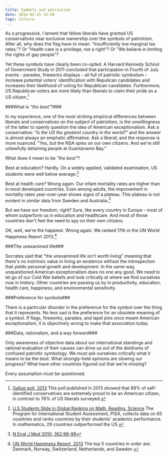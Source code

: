 ```yaml
---
title: Symbols and patriotism
date: 2014-02-25 14:50
tags: Culture
---
```


As a progressive, I lament that fellow liberals have granted US conservatives near exclusive ownership over the symbols of patriotism.  After all, why does the flag have to mean: "Insufficiently low marginal tax rates."?  Or "Health care is a privilege, not a right"?  Or "We believe in limiting the rights of gay people"?  

Yet these symbols have clearly been co-opted.  A Harvard Kennedy School of Government Study in 2011 concluded that participation in Fourth of July events - parades, fireworks displays - all full of patriotic symbolism - increase potential voters' identification with Repulican candidates and increases their likelihood of voting for Republican candidates.  Furthermore, US Republican voters are more likely than liberals to claim their pride as a US citizen.[^1]

###What is _"the best"_?###

In my experience, one of the most striking empirical differences between liberals and conservatives on the subject of patriotism, is the unwillingness of the latter to openly question the idea of American exceptionalism.  Ask a conservative: _"Is the US the greatest country in the world?"_ and the answer is almost always an emphatic affirmative.  Ask a liberal; and the response is more nuanced.  "Yes, but the NSA spies on our own citizens.  And we're still unlawfully detaining people at Guantánamo Bay."

What does it mean to be _"the best"_?

Best at education?  Hardly.  On a widely applied, validated examination, US students were well below average.[^2]

Best at health care?  Wrong again.  Our infant mortality rates are higher than in most developed countries.  Even among adults, the improvement in mortality rates year-over-year shows signs of a plateau.  This plateau is not evident in similar data from Sweden and Australia.[^3]

But we have our freedom, right?  Sure, like every country in Europe - most of whom outperform us in education and healthcare.  And most of those countries don't feel the need to spy on their own citizens.

OK, well, we're the happiest.  Wrong again.  We ranked 17th in the UN World Happiness Report 2013.[^4]

###The unexamined life###

Socrates said that "the unexamined life isn't worth living" meaning that there's no instrinsic value in living an existence without the introspection that yields personal growth and development.  In the same way, unquestioned American exceptionalism does no one any good.  We need to let go of our Cold War beliefs and look critically at where we find ourselves now in history. Other countries are passing us by in productivity, education, health care, happiness, and environmental sensitivity.

###Preference for symbols###

There is a particular disorder in the preference for the symbol over the thing that it represents.  No less sad is the preference for an obsolete meaning of a symbol.  If flags, fireworks, parades, and lapel pins once meant American exceptionalism, it is objectively wrong to make that association today.

###Data, rationalism, and a way forward###

Only awareness of objective data about our international standings and rational evaluation of their causes can drive us out of the doldrums of confused patriotic symbology.  We must ask ourselves critically what it means to be the best.  What strongly-held opinions are slowing our progress?  What have other countries figured out that we're missing?  

Every assumption must be questioned.


[^1]: [Gallup poll, 2013](http://www.gallup.com/poll/163361/proud-american.aspx)  This poll published in 2013 showed that 89% of self-identified conservatives are extremely proud to be an American citizen, in contrast to 76% of US liberals surveyed.
[^2]: [U.S Students Slide in Global Ranking on Math, Reading, Science](http://www.npr.org/blogs/thetwo-way/2013/12/03/248329823/u-s-high-school-students-slide-in-math-reading-science)  The Program for International Student Assessment, PISA, collects data on 65 countries and ranks countries by their students' academic performance.  In mathematics, 29 countries outperformed the US.
[^3]: [N Engl J Med 2010; 362:98-99](http://www.nejm.org/doi/full/10.1056/NEJMp0910064)
[^4]: [UN World Happiness Report, 2013](http://unsdsn.org/wp-content/uploads/2014/02/WorldHappinessReport2013_online.pdf)  The top 5 countries in order are: Denmark, Norway, Switzerland, Netherlands, and Sweden.
